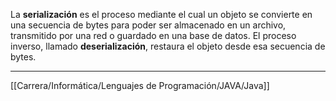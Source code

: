 La **serialización** es el proceso mediante el cual un objeto se convierte en una secuencia de bytes para poder ser almacenado en un archivo, transmitido por una red o guardado en una base de datos. El proceso inverso, llamado **deserialización**, restaura el objeto desde esa secuencia de bytes.
***
[[Carrera/Informática/Lenguajes de Programación/JAVA/Java]]